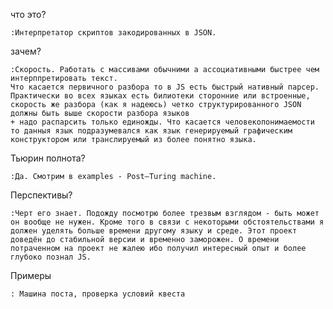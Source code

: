что это?

	:Интерпретатор скриптов закодированных в JSON.
зачем?

	:Скорость. Работать с массивами обычними а ассоциативными быстрее чем интерппретировать текст. 
	Что касается первичного разбора то в JS есть быстрый нативный парсер. 
	Практически во всех языках есть билиотеки сторонние или встроенные, 
	скорость же разбора (как я надеюсь) четко структурированного JSON должны быть выше скорости разбора языков 
	+ надо распарсить только единожды. Что касается человекопонимаемости то данныя язык подразумевался как язык генерируемый графическим конструктором или транслируемый из более понятно языка.
Тьюрин полнота?

	:Да. Смотрим в examples - Post–Turing machine.
Перспективы?

	:Черт его знает. Подожду посмотрю более трезвым взглядом - быть может он вообще не нужен. Кроме того в связи с некоторыми обстоятельствами я должен уделять больше времени другому языку и среде. Этот проект доведён до стабильной версии и временно заморожен. О времени потраченном на проект не жалею ибо получил интересный опыт и более глубоко познал JS.
	
Примеры

	: Машина поста, проверка условий квеста
